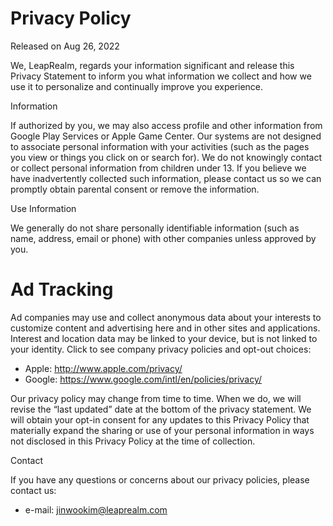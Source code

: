 # Privacy Policy

Released on Aug 26, 2022

We, LeapRealm,
regards your information significant and release this Privacy Statement to inform you what information we collect and how we use it to personalize and continually improve you experience.


Information

If authorized by you, we may also access profile and other information from Google Play Services or Apple Game Center.
Our systems are not designed to associate personal information with your activities
(such as the pages you view or things you click on or search for).
We do not knowingly contact or collect personal information from children under 13.
If you believe we have inadvertently collected such information,
please contact us so we can promptly obtain parental consent or remove the information.


Use Information

We generally do not share personally identifiable information (such as name, address, email or phone) with other companies unless approved by you.
# Ad Tracking
Ad companies may use and collect anonymous data about your interests to customize content and advertising here and in other sites and applications.
Interest and location data may be linked to your device,
but is not linked to your identity. Click to see company privacy policies and opt-out choices:
- Apple: http://www.apple.com/privacy/
- Google: https://www.google.com/intl/en/policies/privacy/


Our privacy policy may change from time to time.
When we do, we will revise the “last updated” date at the bottom of the privacy statement.
We will obtain your opt-in consent for any updates to this Privacy Policy that materially expand the sharing or use of your personal information in ways not disclosed in this Privacy Policy at the time of collection.


Contact

If you have any questions or concerns about our privacy policies, please contact us:
- e-mail: jinwookim@leaprealm.com

